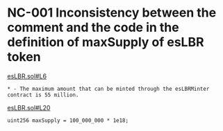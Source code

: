 # NC-001 Inconsistency between the comment and the code in the definition of maxSupply of esLBR token

[esLBR.sol#L6](https://github.com/code-423n4/2023-06-lybra/blob/7b73ef2fbb542b569e182d9abf79be643ca883ee/contracts/lybra/token/esLBR.sol#L6)
    
    * - The maximum amount that can be minted through the esLBRMinter contract is 55 million.

[esLBR.sol#L20](https://github.com/code-423n4/2023-06-lybra/blob/7b73ef2fbb542b569e182d9abf79be643ca883ee/contracts/lybra/token/esLBR.sol#L20)

    uint256 maxSupply = 100_000_000 * 1e18;

